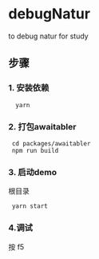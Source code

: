 # debugNatur
to debug natur for study

## 步骤
### 1. 安装依赖
```shell
  yarn
```

### 2. 打包awaitabler
```shell
 cd packages/awaitabler
 npm run build
```


### 3. 启动demo
根目录
```shell
 yarn start
```

### 4.调试
按 f5


